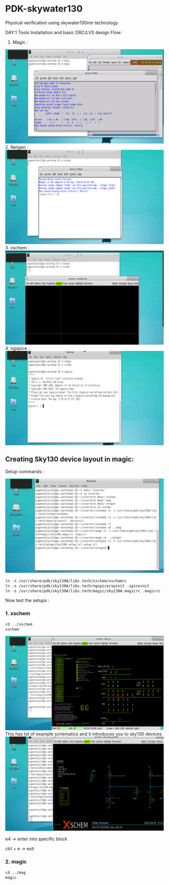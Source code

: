 # PDK-skywater130
Physical verification using skywater130nm technology

DAY:1 
Tools Installation and basic DRC/LVS design Flow:
1. Magic : 

 <img src="https://github.com/yuganshjain/PDK-skywater130/blob/c87742eb5c86f92d0cf546e4f4688c3dec49522f/Images/magic.png"  width="600" height="300">
2. Netgen :

 <img src="https://github.com/yuganshjain/PDK-skywater130/blob/4f1a5a8870308362b07e96d650d4b5f52df8c3ed/Images/netgen.png"  width="600" height="300">
3. xschem : 

 <img src="https://github.com/yuganshjain/PDK-skywater130/blob/4f1a5a8870308362b07e96d650d4b5f52df8c3ed/Images/xschem.png"  width="600" height="300">
4. ngspice : 

 <img src="https://github.com/yuganshjain/PDK-skywater130/blob/4f1a5a8870308362b07e96d650d4b5f52df8c3ed/Images/ngspice.png"  width="600" height="300">


## Creating Sky130 device layout in magic: 

Setup commands : 

 <img src="https://github.com/yuganshjain/PDK-skywater130/blob/8dd90a986403240e2b4347749cebed52c4e35ea5/Images/magic_layout_install.png"  width="600" height="300">

```
ln -s /usr/share/pdk/sky130A/libs.tech/xschem/xschemrc
ln -s /usr/share/pdk/sky130A/libs.tech/ngspice/spinit .spiceinit
ln -s /usr/share/pdk/sky130A/libs.tech/magic/sky130A.magicrc .magicrc

```
Now test the setups :
### 1. xschem
```
cd ../xschem
xschem
```

 <img src="https://github.com/yuganshjain/PDK-skywater130/blob/0c2a3bda458b0825ae1228220955afd5b8ba7fac/Images/xschem-1.png"  width="600" height="300">
 This has lot of example schematics and it introduces you to sky130 devices.
 
 <img src="https://github.com/yuganshjain/PDK-skywater130/blob/c5b8c11ef01582914f121c9ed541d8faf269be76/Images/schematic-e4.png"  width="600" height="300">

 e4 -> enter into specific block
 
 ctrl + e -> exit
 
 ### 2. magic
```
cd ../mag
magic
```
